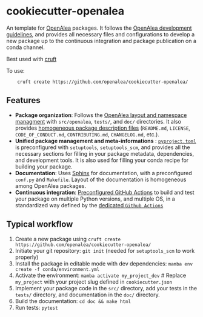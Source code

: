 # cookiecutter-openalea

An template for [OpenAlea](https://openalea.readthedocs.io/en/latest/) packages. It follows the [OpenAlea development guidelines](https://openalea.readthedocs.io/en/latest/development/guidelines.html), and provides all necessary files and configurations to develop a new package up to the continuous integration and package publication on a conda channel.

Best used with [cruft](https://cruft.github.io/cruft/)

To use:

        cruft create https://github.com/openalea/cookiecutter-openalea/

## Features

- **Package organization**: Follows the [OpenAlea layout and namespace managment](https://openalea.readthedocs.io/en/latest/development/guidelines.html#package-layout-and-namespace) with `src/openalea`, `tests/`, and `doc/` directories. It also provides [homogeneous package description files](https://openalea.readthedocs.io/en/latest/development/guidelines.html#readme-md) (`README.md`, `LICENSE`, `CODE_OF_CONDUCT.md`, `CONTRIBUTING.md`, `CHANGELOG.md`, etc.).
- **Unified package management and meta-informations** : [`pyproject.toml`](https://openalea.readthedocs.io/en/latest/development/guidelines.html#pyproject-toml) is preconfigured with `setuptools`, `setuptools_scm`, and provides all the necessary sections for filling in your package metadata, dependencies, and development tools. It is also used for filling your conda recipe for building your package.
- **Documentation**: Uses [Sphinx](https://www.sphinx-doc.org/en/master/) for documentation, with a preconfigured `conf.py` and `Makefile`. Layout of the documentation is homogeneous among OpenAlea packages.
- **Continuous integration**: [Preconfigured GitHub Actions](https://openalea.readthedocs.io/en/latest/development/guidelines.html#pyproject-toml) to build and test your package on multiple Python versions, and multiple OS, in a standardized way defined by the [dedicated `Github Actions`](https://github.com/openalea/action-build-publish-anaconda/blob/main/doc/workflows/openalea_ci/README.md)

## Typical workflow

1. Create a new package using `cruft create https://github.com/openalea/cookiecutter-openalea/`
2. Initiate your git repository: `git init` (needed for `setuptools_scm` to work properly)
3. Install the package in editable mode with dev dependencies: `mamba env create -f conda/environment.yml`
4. Activate the environment: `mamba activate my_project_dev` # Replace `my_project` with your project slug defined in `cookiecutter.json`
5. Implement your package code in the `src/` directory, add your tests in the `tests/` directory, and documentation in the `doc/` directory.
6. Build the documentation: `cd doc && make html`
7. Run tests: `pytest`

